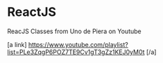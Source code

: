 # ReactJS

ReacJS Classes from Uno de Piera on Youtube

[a link] https://www.youtube.com/playlist?list=PLe3ZqgP6POZ7TE9Cv1gT3gZz1KEJ0yM0t [/a]
